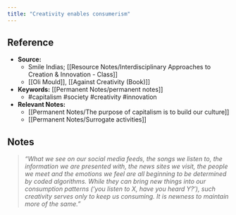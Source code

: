 ```yaml
---
title: "Creativity enables consumerism"
---
```

## Reference
- **Source:** 
	- Smile Indias; [[Resource Notes/Interdisciplinary Approaches to Creation & Innovation - Class]]
	- [[Oli Mould]], [[Against Creativity (Book)]]
- **Keywords:** [[Permanent Notes/permanent notes]]
	- #capitalism #society #creativity #innovation 
- **Relevant Notes:**
	- [[Permanent Notes/The purpose of capitalism is to build our culture]]
	- [[Permanent Notes/Surrogate activities]]
## Notes
> _“What we see on our social media feeds, the songs we listen to, the information we are presented with, the news sites we visit, the people we meet and the emotions we feel are all beginning to be determined by coded algorithms. While they can bring new things into our consumption patterns (‘you listen to X, have you heard Y?’), such creativity serves only to keep us consuming. It is newness to maintain more of the same.”_